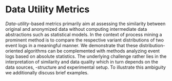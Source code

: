 # Data Utility Metrics

*Data-utility*-based metrics primarily aim at assessing the similarity between original and anonymized data without computing intermediate data abstractions such as statistical models. In the context of process mining a prominent method is to compare the respective variant distributions of two event logs in a meaningful manner. We demonstrate that these distribution-oriented algorithms can be complemented with methods analyzing event logs based on absolute statistics. The underlying challenge rather lies in the interpretation of similarity and data quality which in turn depends on the data sources, -structure and experimental setup. To illustrate this ambiguity we additionally discuss brief examples.
